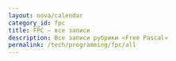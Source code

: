 ```yaml
---
layout: nova/calendar
category_id: fpc
title: FPC — все записи
description: Все записи рубрики «Free Pascal»
permalink: /tech/programming/fpc/all
---
```

